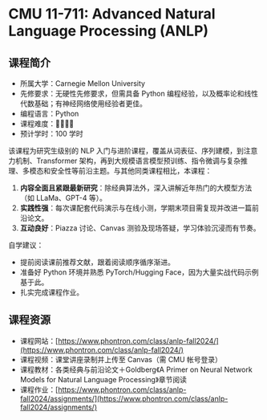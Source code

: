 # CMU 11-711: Advanced Natural Language Processing (ANLP)

## 课程简介

* 所属大学：Carnegie Mellon University
* 先修要求：无硬性先修要求，但需具备 Python 编程经验，以及概率论和线性代数基础；有神经网络使用经验者更佳。
* 编程语言：Python
* 课程难度：🌟🌟🌟🌟
* 预计学时：100 学时

该课程为研究生级别的 NLP 入门与进阶课程，覆盖从词表征、序列建模，到注意力机制、Transformer 架构，再到大规模语言模型预训练、指令微调与复杂推理、多模态和安全性等前沿主题。与其他同类课程相比，本课程：

1. **内容全面且紧跟最新研究**：除经典算法外，深入讲解近年热门的大模型方法（如 LLaMa、GPT-4 等）。
2. **实践性强**：每次课配套代码演示与在线小测，学期末项目需复现并改进一篇前沿论文。
3. **互动良好**：Piazza 讨论、Canvas 测验及现场答疑，学习体验沉浸而有节奏。

自学建议：

* 提前阅读课前推荐文献，跟着阅读顺序循序渐进。
* 准备好 Python 环境并熟悉 PyTorch/Hugging Face，因为大量实战代码示例基于此。
* 扎实完成课程作业。

## 课程资源

* 课程网站：[https://www.phontron.com/class/anlp-fall2024/](https://www.phontron.com/class/anlp-fall2024/)
* 课程视频：课堂讲座录制并上传至 Canvas（需 CMU 帐号登录）
* 课程教材：各类经典与前沿论文＋Goldberg《A Primer on Neural Network Models for Natural Language Processing》章节阅读
* 课程作业：[https://www.phontron.com/class/anlp-fall2024/assignments/](https://www.phontron.com/class/anlp-fall2024/assignments/)

